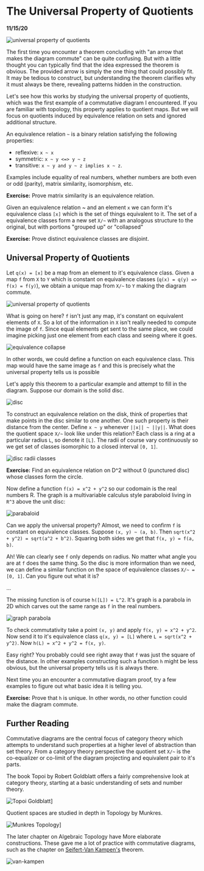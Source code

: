 The Universal Property of Quotients
====================================

**11/15/20**

![universal property of quotients](1.png)

The first time you encounter a theorem concluding with "an arrow that
makes the diagram commute" can be quite confusing.
But with a little thought you can typically find that the idea expressed the theorem is obvious.
The provided arrow is simply the one thing that could possibly fit.
It may be tedious to construct, but understanding the theorem clarifies
why it must always be there, revealing patterns hidden in the construction.

Let's see how this works by studying the universal property of quotients, which was
the first example of a commutative diagram I encountered.
If you are familiar with topology, this property
applies to quotient maps.
But we will focus on quotients induced by equivalence relation on sets and ignored
additional structure.

An equivalence relation `~` is a binary relation satisfying the following properties:

- reflexive: `x ~ x`
- symmetric: `x ~ y <=> y ~ z`
- transitive:  `x ~ y and y ~ z implies x ~ z`.

Examples include equality of real numbers, whether numbers are both even or odd (parity),
matrix similarity, isomorphism, etc.

**Exercise:** Prove matrix similarity is an equivalence relation.

Given an equivalence relation ~ and an element `x` we can form it's equivalence
class `[x]` which is the set of things equivalent to it.
The set of a equivalence classes form a new set `X/~` with an analogous
structure to the original, but with portions "grouped up" or "collapsed"

**Exercise:** Prove distinct equivalence classes are disjoint.

## Universal Property of Quotients

Let `q(x) = [x]` be a map from an element to it's equivalence class.
Given a map `f` from `X` to `Y` which is constant on equivalence
classes (`q(x) = q(y) => f(x) = f(y)`),
we obtain a unique map from `X/~` to `Y` making the diagram commute.

![universal property of quotients](1.png)

What is going on here? `f` isn't just any map,
it's constant on equivalent elements of `X`.
So a lot of the information in `X` isn't really needed to compute the image of `f`.
Since equal elements get sent to the same place,
we could imagine picking just one element from each class and seeing where it goes.

![equivalence collapse](2.png)

In other words, we could define a function on each equivalence class.
This map would have the same image as `f` and this is precisely what the universal property tells us
is possible

Let's apply this theorem to a particular example and attempt to fill in the diagram.
Suppose our domain is the solid disc.

![disc](3.png)

To construct an equivalence relation on the disk, think of  properties that make points in the disc similar to one another.
One such property is their distance from the center.
Define `x ~ y` whenever `||x|| ~ ||y||`.
What does the quotient space `X/~` look like under this relation?
Each class is a ring at a particular radius `L`, so denote it `[L]`.
The radii of course vary continuously so we get set of classes isomorphic
to a closed interval `[0, 1]`.

![disc radii classes](4.png)

**Exercise:** Find an equivalence relation on D^2 without 0 (punctured disc) whose classes
form the circle.

Now define a function `f(x) = x^2 + y^2` so our codomain is the real numbers R.
The graph is a multivariable calculus style paraboloid living in `R^3` above
the unit disc:

![parabaloid](5.png)

Can we apply the universal property?
Almost, we need to confirm `f` is constant on equivalence classes.
Suppose `(x, y) ~ (a, b)`.
Then `sqrt(x^2 + y^2) = sqrt(a^2 + b^2)`.
Squaring both sides we get that `f(x, y) = f(a, b)`.

Ah! We can clearly see `f` only depends on radius.
No matter what angle you are at `f` does the same thing.
So the disc is more information than we need,
we can define a similar function on the space of equivalence classes `X/~ = [0, 1]`.
Can you figure out what it is?

...

The missing function is of course `h([L]) = L^2`.
It's graph is a parabola in 2D which carves out the same range as `f` in the real numbers.

![graph parabola](6.png)

To check commutativity take a point `(x, y)` and apply `f(x, y) = x^2 + y^2`.
Now send it to it's equivalence class `q(x, y) = [L]` where `L = sqrt(x^2 + y^2)`.
Now `h(L) = x^2 + y^2 = f(x, y)`.

Easy right? You probably could see right away that `f` was just the square of the distance.
In other examples constructing such a function `h` might be less obvious,
but the universal property tells us it is always there.

Next time you an encounter a commutative diagram proof, try a few examples
to figure out what basic idea it is telling you.

**Exercise:** Prove that `h` is unique. In other words, no other function could make the diagram commute.


## Further Reading

Commutative diagrams are the central focus of category theory which attempts to understand
such properties at a higher level of abstraction than set theory.
From a category theory perspective the quotient set `X/~` is the co-equalizer
or co-limit of the diagram projecting and equivalent pair to it's parts.

The book Topoi by Robert Goldblatt offers a fairly comprehensive look at category
theory, starting at a basic understanding of sets and number theory.

![Topoi Goldblatt](topoi.jpg)]

Quotient spaces are studied in depth in Topology by Munkres.

![Munkres Topology](munkres.jpg)]

The later chapter on Algebraic Topology have
More elaborate constructions.
These gave me a lot of practice with commutative diagrams,
such as the chapter on [Seifert-Van Kampen's](https://en.wikipedia.org/wiki/Seifert%E2%80%93van_Kampen_theorem) theorem.

![van-kampen](van-kampen.png)

